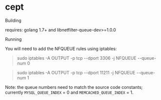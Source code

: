 # cept

Building

requires: golang 1.7+ and libnetfilter-queue-dev>=1.0.0

Running

You will need to add the NFQUEUE rules using iptables:

> sudo iptables -A OUTPUT -p tcp --dport 3306 -j NFQUEUE --queue-num 0

> sudo iptables -A OUTPUT -p tcp --dport 11211 -j NFQUEUE --queue-num 1

Note: the queue numbers need to match the source code constants; currently `MYSQL_QUEUE_INDEX` = 0 and `MEMCACHED_QUEUE_INDEX` = 1.
